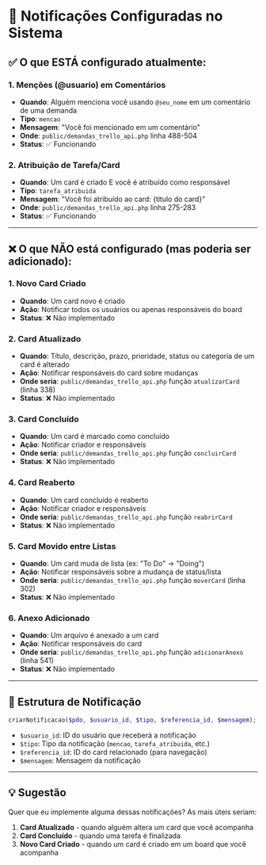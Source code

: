 # 🔔 Notificações Configuradas no Sistema

## ✅ O que ESTÁ configurado atualmente:

### 1. **Menções (@usuario) em Comentários**
- **Quando**: Alguém menciona você usando `@seu_nome` em um comentário de uma demanda
- **Tipo**: `mencao`
- **Mensagem**: "Você foi mencionado em um comentário"
- **Onde**: `public/demandas_trello_api.php` linha 488-504
- **Status**: ✅ Funcionando

### 2. **Atribuição de Tarefa/Card**
- **Quando**: Um card é criado E você é atribuído como responsável
- **Tipo**: `tarefa_atribuida`
- **Mensagem**: "Você foi atribuído ao card: {título do card}"
- **Onde**: `public/demandas_trello_api.php` linha 275-283
- **Status**: ✅ Funcionando

---

## ❌ O que NÃO está configurado (mas poderia ser adicionado):

### 1. **Novo Card Criado**
- **Quando**: Um card novo é criado
- **Ação**: Notificar todos os usuários ou apenas responsáveis do board
- **Status**: ❌ Não implementado

### 2. **Card Atualizado**
- **Quando**: Título, descrição, prazo, prioridade, status ou categoria de um card é alterado
- **Ação**: Notificar responsáveis do card sobre mudanças
- **Onde seria**: `public/demandas_trello_api.php` função `atualizarCard` (linha 338)
- **Status**: ❌ Não implementado

### 3. **Card Concluído**
- **Quando**: Um card é marcado como concluído
- **Ação**: Notificar criador e responsáveis
- **Onde seria**: `public/demandas_trello_api.php` função `concluirCard`
- **Status**: ❌ Não implementado

### 4. **Card Reaberto**
- **Quando**: Um card concluído é reaberto
- **Ação**: Notificar criador e responsáveis
- **Onde seria**: `public/demandas_trello_api.php` função `reabrirCard`
- **Status**: ❌ Não implementado

### 5. **Card Movido entre Listas**
- **Quando**: Um card muda de lista (ex: "To Do" → "Doing")
- **Ação**: Notificar responsáveis sobre a mudança de status/lista
- **Onde seria**: `public/demandas_trello_api.php` função `moverCard` (linha 302)
- **Status**: ❌ Não implementado

### 6. **Anexo Adicionado**
- **Quando**: Um arquivo é anexado a um card
- **Ação**: Notificar responsáveis do card
- **Onde seria**: `public/demandas_trello_api.php` função `adicionarAnexo` (linha 541)
- **Status**: ❌ Não implementado

---

## 📝 Estrutura de Notificação

```php
criarNotificacao($pdo, $usuario_id, $tipo, $referencia_id, $mensagem);
```

- `$usuario_id`: ID do usuário que receberá a notificação
- `$tipo`: Tipo da notificação (`mencao`, `tarefa_atribuida`, etc.)
- `$referencia_id`: ID do card relacionado (para navegação)
- `$mensagem`: Mensagem da notificação

---

## 💡 Sugestão

Quer que eu implemente alguma dessas notificações? As mais úteis seriam:
1. **Card Atualizado** - quando alguém altera um card que você acompanha
2. **Card Concluído** - quando uma tarefa é finalizada
3. **Novo Card Criado** - quando um card é criado em um board que você acompanha

